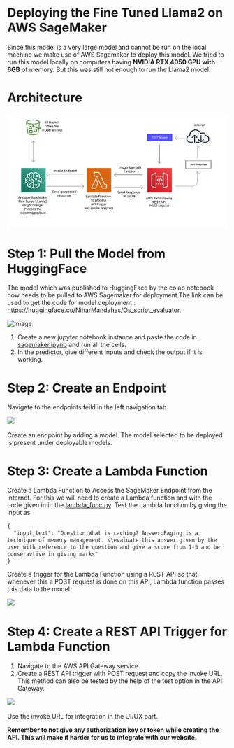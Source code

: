 # Deploying the Fine Tuned Llama2 on AWS SageMaker

Since this model is a very large model and cannot be run on the local machine we make use of AWS Sagemaker to deploy this model. We tried to run this model locally on computers having <b>NVIDIA RTX 4050 GPU with 6GB</b> of memory. But this was still not enough to run the Llama2 model.

# Architecture 

<img src=https://github.com/PranavDarshan/AutoGrader/blob/main/assets/aws_auto.png/>

# Step 1: Pull the Model from HuggingFace

The model which was published to HuggingFace by the colab notebook now needs to be pulled to AWS Sagemaker for deployment.The link can be used to get the code for model deployment : https://huggingface.co/NiharMandahas/Os_script_evaluator. 

![image](https://github.com/PranavDarshan/AutoGrader/assets/65911046/b59d6571-9176-42f3-9ba6-4ec1401621c8)


1. Create a new jupyter notebook instance and paste the code in [sagemaker.ipynb](https://github.com/PranavDarshan/AutoGrader/blob/main/AWS-Deployment/sagemaker.ipynb) and run all the cells.
2. In the predictor, give different inputs and check the output if it is working.

# Step 2: Create an Endpoint 

Navigate to the endpoints feild in the left navigation tab

<img src=https://github.com/PranavDarshan/AutoGrader/blob/main/assets/endpoint_creation.png>

Create an endpoint by adding a model. The model selected to be deployed is present under deployable models.

# Step 3: Create a Lambda Function 

Create a Lambda Function to Access the SageMaker Endpoint from the internet. For this we will need to create a Lambda function and with the code given in in the [lambda_func.py](https://github.com/PranavDarshan/AutoGrader/blob/main/AWS-Deployment/lambda_func.py). Test the Lambda function by giving the input as 

```
{
  "input_text": "Question:What is caching? Answer:Paging is a technique of memery management. \\evaluate this answer given by the user with reference to the question and give a score from 1-5 and be conseravtive in giving marks"
}
```
Create a trigger for the Lambda Function using a REST API so that whenever this a POST request is done on this API, Lambda function passes this data to the model. 

<img src=https://github.com/PranavDarshan/AutoGrader/blob/main/assets/lambda_func.jpg>

# Step 4: Create a REST API Trigger for Lambda Function

1. Navigate to the AWS API Gateway service
2. Create a REST API trigger with POST request and copy the invoke URL. This method can also be tested by the help of the test option in the API Gateway.

<img src=https://github.com/PranavDarshan/AutoGrader/blob/main/assets/api_gateway.jpg>

Use the invoke URL for integration in the UI/UX part. 

<b>Remember to not give any authorization key or token while creating the API. This will make it harder for us to integrate with our website.</b>
